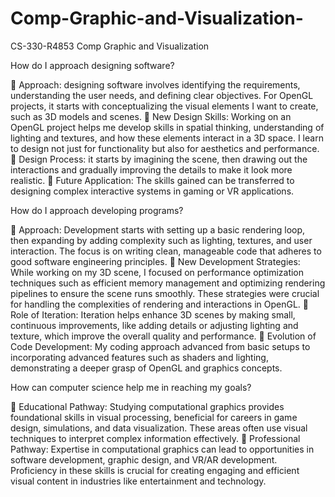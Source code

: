 # Comp-Graphic-and-Visualization-
CS-330-R4853 Comp Graphic and Visualization 

How do I approach designing software?

	Approach: designing software involves identifying the requirements, understanding the user needs, and defining clear objectives. For OpenGL projects, it starts with conceptualizing the visual elements I want to create, such as 3D models and scenes.
	New Design Skills: Working on an OpenGL project helps me develop skills in spatial thinking, understanding of lighting and textures, and how these elements interact in a 3D space. I learn to design not just for functionality but also for aesthetics and performance.
	Design Process: it starts by imagining the scene, then drawing out the interactions and gradually improving the details to make it look more realistic.
	Future Application: The skills gained can be transferred to designing complex interactive systems in gaming or VR applications.

How do I approach developing programs?

	Approach: Development starts with setting up a basic rendering loop, then expanding by adding complexity such as lighting, textures, and user interaction. The focus is on writing clean, manageable code that adheres to good software engineering principles.
	New Development Strategies: While working on my 3D scene, I focused on performance optimization techniques such as efficient memory management and optimizing rendering pipelines to ensure the scene runs smoothly. These strategies were crucial for handling the complexities of rendering and interactions in OpenGL.
	Role of Iteration: Iteration helps enhance 3D scenes by making small, continuous improvements, like adding details or adjusting lighting and texture, which improve the overall quality and performance.
	Evolution of Code Development: My coding approach advanced from basic setups to incorporating advanced features such as shaders and lighting, demonstrating a deeper grasp of OpenGL and graphics concepts.

How can computer science help me in reaching my goals?

	Educational Pathway: Studying computational graphics provides foundational skills in visual processing, beneficial for careers in game design, simulations, and data visualization. These areas often use visual techniques to interpret complex information effectively.
	Professional Pathway: Expertise in computational graphics can lead to opportunities in software development, graphic design, and VR/AR development. Proficiency in these skills is crucial for creating engaging and efficient visual content in industries like entertainment and technology.

